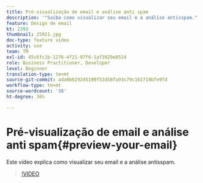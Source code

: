 ```yaml
---
title: Pré-visualização de email e análise anti spam
description: '"Saiba como visualizar seu email e a análise antisspam."'
feature: Design de email
kt: 2393
thumbnail: 25921.jpg
doc-type: feature video
activity: use
team: TM
exl-id: 45c6fc1b-1276-4f21-97f6-1af3929e0514
role: Business Practitioner, Developer
level: Beginner
translation-type: tm+mt
source-git-commit: ada0b029245190f53d58fa93c79c161719bfe9fd
workflow-type: tm+mt
source-wordcount: '38'
ht-degree: 36%

---
```


# Pré-visualização de email e análise anti spam{#preview-your-email}

Este vídeo explica como visualizar seu email e a análise antisspam.

>[!VIDEO](https://video.tv.adobe.com/v/25921?quality=12)
